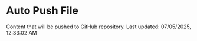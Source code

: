 # Auto Push File

Content that will be pushed to GitHub repository.
Last updated: 07/05/2025, 12:33:02 AM